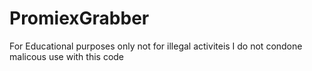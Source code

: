 # PromiexGrabber 
For Educational purposes only not for illegal activiteis I do not condone malicous use with this code
